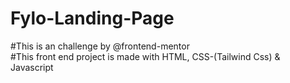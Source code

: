 # Fylo-Landing-Page<br>
#This is an challenge by @frontend-mentor<br>
#This front end project is made with HTML, CSS-(Tailwind Css) & Javascript<br>
